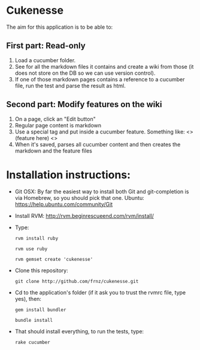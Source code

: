 Cukenesse
=========

The aim for this application is to be able to:

First part: Read-only
---------------------

  1. Load a cucumber folder.
  2. See for all the markdown files it contains and create a wiki from those (it does not store on the DB so we can use version control).
  3. If one of those markdown pages contains a reference to a cucumber file, run the test and parse the result as html.
  
Second part: Modify features on the wiki
----------------------------------------

  1. On a page, click an "Edit button"
  2. Regular page content is markdown
  3. Use a special tag and put inside a cucumber feature. Something like: <<cucumber>> (feature here) <<cucumber>>
  4. When it's saved, parses all cucumber content and then creates the markdown and the feature files

  
Installation instructions:
==========================
 - Git
     OSX: By far the easiest way to install both Git and git-completion is via Homebrew, so you should pick that one.
     Ubuntu: https://help.ubuntu.com/community/Git

  - Install RVM: http://rvm.beginrescueend.com/rvm/install/
  
  - Type: 
    
    `rvm install ruby`
    
    `rvm use ruby`
    
    `rvm gemset create 'cukenesse'`
    
  - Clone this repository:
  
    `git clone http://github.com/frnz/cukenesse.git`
  
  - Cd to the application's folder (if it ask you to trust the rvmrc file, type yes), then:
  
    `gem install bundler`
    
    `bundle install`
  
  - That should install everything, to run the tests, type:
  
    `rake cucumber`
